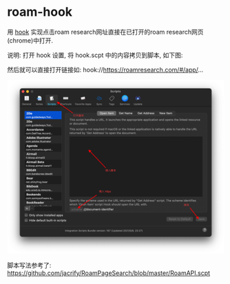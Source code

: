 # roam-hook
用 [hook](https://hookproductivity.com) 实现点击roam research网址直接在已打开的roam research网页(chrome)中打开.

说明: 打开 hook 设置, 将 hook.scpt 中的内容拷贝到脚本, 如下图:

然后就可以直接打开链接如: hook://https://roamresearch.com/#/app/...

![](intro.png)

脚本写法参考了: https://github.com/jacrify/RoamPageSearch/blob/master/RoamAPI.scpt
